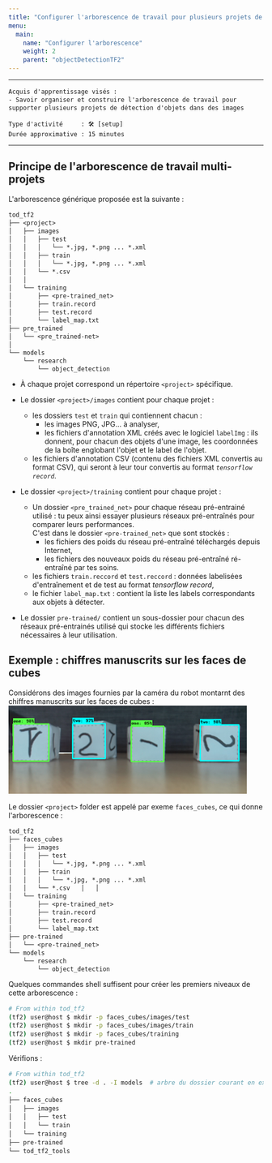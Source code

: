 ```yaml
---
title: "Configurer l'arborescence de travail pour plusieurs projets de détection d'objets dans des images"
menu:
  main:
    name: "Configurer l'arborescence"
    weight: 2
    parent: "objectDetectionTF2"
---
```


---
    Acquis d'apprentissage visés :
    - Savoir organiser et construire l'arborescence de travail pour supporter plusieurs projets de détection d'objets dans des images

    Type d'activité     : 🛠️ [setup]
    Durée approximative : 15 minutes
---

## Principe de l'arborescence de travail multi-projets

L'arborescence générique proposée est la suivante :

	tod_tf2
	├── <project>
	│   ├── images
	│   │   ├── test
	│   │   │   └── *.jpg, *.png ... *.xml
	│   │   ├── train
	│   │   │   └── *.jpg, *.png ... *.xml
	│   │   └── *.csv
	│   │
	│   └── training
	│       ├── <pre-trained_net>
	│       ├── train.record
	│       ├── test.record
	│       └── label_map.txt
	├── pre_trained
	│	└── <pre_trained-net>
    │	
	└── models
	    └── research
	        └── object_detection
	
* À chaque projet correspond un répertoire `<project>` spécifique.

* Le dossier `<project>/images` contient pour chaque projet :
	* les dossiers `test` et `train` qui contiennent chacun :
		* les images PNG, JPG... à analyser,
		* les fichiers d'annotation XML créés avec le logiciel `labelImg` : ils donnent, pour chacun des objets d'une image, les coordonnées de la boîte englobant l'objet et le label de l'objet.
    * les fichiers d'annotation CSV (contenu des fichiers XML convertis au format CSV), qui seront à leur tour convertis au format _`tensorflow record`_.
* Le dossier `<project>/training` contient pour chaque projet :
	* Un dossier `<pre_trained_net>` pour chaque réseau pré-entrainé utilisé : tu peux ainsi essayer plusieurs réseaux pré-entraînés pour comparer leurs performances.<br>
	C'est dans le dossier `<pre-trained_net>` que sont stockés :
	    * les fichiers des poids du réseau pré-entraîné téléchargés depuis Internet,
	    * les fichiers des nouveaux poids du réseau pré-entraîné ré-entraîné par tes soins.
	* les fichiers `train.reccord`  et `test.reccord` : données labelisées d'entraînement et de test au format _tensorflow record_,
	* le fichier `label_map.txt` : contient la liste les labels correspondants aux objets à détecter.

* Le dossier `pre-trained/` contient un sous-dossier pour chacun des réseaux pré-entrainés utilisé qui stocke les différents fichiers nécessaires à leur utilisation.
	
## Exemple : chiffres manuscrits sur les faces de cubes 
	
Considérons des images fournies par la caméra du robot montarnt des chiffres manuscrits sur les faces de cubes :<br>
![cube_faces.png](img/cube_faces.png)

Le dossier `<project>` folder est appelé par exeme `faces_cubes`, ce qui donne l'arborescence :

	tod_tf2
	├── faces_cubes
	│   ├── images
	│   │   ├── test
	│   │   │   └── *.jpg, *.png ... *.xml
	│   │   ├── train
	│   │   │   └── *.jpg, *.png ... *.xml
	│   │   └── *.csv	│   │
	│   └── training
	│       ├── <pre-trained_net>
	│       ├── train.record
	│       ├── test.record
	│       └── label_map.txt
	├── pre-trained
	│	└── <pre-trained_net>
	└── models
	    └── research
	        └── object_detection

Quelques commandes shell suffisent pour créer les premiers niveaux de cette arborescence :

```bash	
# From within tod_tf2
(tf2) user@host $ mkdir -p faces_cubes/images/test
(tf2) user@host $ mkdir -p faces_cubes/images/train
(tf2) user@host $ mkdir -p faces_cubes/training
(tf2) user@host $ mkdir pre-trained
```
Vérifions :

```bash	
# From within tod_tf2
(tf2) user@host $ tree -d . -I models  # arbre du dossier courant en excluant le dossier 'models'
.
├── faces_cubes
│   ├── images
│   │   ├── test
│   │   └── train
│   └── training
├── pre-trained
└── tod_tf2_tools
```

